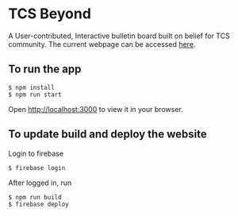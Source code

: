# TCS Beyond

A User-contributed, Interactive bulletin board built on belief for TCS community. The current webpage can be accessed [here](https://beyond-7f3cc.web.app/).

## To run the app
```
$ npm install
$ npm run start
```
Open [http://localhost:3000](http://localhost:3000) to view it in your browser.


## To update build and deploy the website

Login to firebase
```
$ firebase login
```

After logged in, run
```
$ npm run build
$ firebase deploy
```
